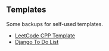 ## Templates

Some backups for self-used templates.

- [LeetCode CPP Template](https://github.com/ZintrulCre/Templates/tree/master/LeetCode-CPP-Template)
- [Django To Do List](https://github.com/ZintrulCre/Templates/tree/master/Django_To_Do_List)